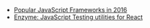 * [Popular JavaScript Frameworks in 2016](http://www.clock.co.uk/blog/javascript-frameworks-in-2016)
* [Enzyme: JavaScript Testing utilities for React](https://medium.com/airbnb-engineering/enzyme-javascript-testing-utilities-for-react-a417e5e5090f#.ub2uzfd47)
